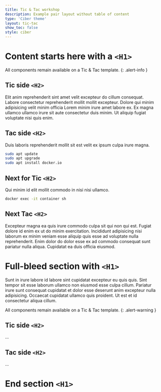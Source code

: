 ```yaml
---
title: Tic & Tac workshop
description: Example pair layout without table of content
type: 'Ciber theme'
layout: tic-tac
show_toc: false
style: ciber
---
```


# Content starts here with a `<H1>`

All components remain available on a Tic & Tac template.
{: .alert-info }

## Tic side `<H2>`
Elit anim reprehenderit sint amet velit excepteur do cillum consequat. Labore consectetur reprehenderit mollit mollit excepteur. Dolore qui minim adipisicing velit minim officia Lorem minim irure amet labore ex. Ex magna ullamco ullamco irure sit aute consectetur duis minim. Ut aliquip fugiat voluptate nisi quis enim.

## Tac side `<H2>`
Duis laboris reprehenderit mollit sit est velit ex ipsum culpa irure magna.
```bash
sudo apt update
sudo apt upgrade
sudo apt install docker.io
```

## Next for Tic `<H2>`
Qui minim id elit mollit commodo in nisi nisi ullamco.
```bash
docker exec -it container sh
```

## Next Tac `<H2>`
Excepteur magna ea quis irure commodo culpa sit qui non qui est. Fugiat dolore id enim ex ut do minim exercitation. Incididunt adipisicing nisi laborum ex minim veniam esse aliquip quis esse ad voluptate nulla reprehenderit. Enim dolor do dolor esse ex ad commodo consequat sunt pariatur nulla aliqua. Cupidatat ea duis officia eiusmod.

# Full-bleed section with  `<H1>`
Sunt in irure labore id labore sint cupidatat excepteur eu quis quis. Sint tempor sit esse laborum ullamco non eiusmod esse culpa cillum. Pariatur irure sunt consequat cupidatat et dolor esse deserunt anim excepteur nulla adipisicing. Occaecat cupidatat ullamco quis proident. Ut est et id consectetur aliqua cillum.

All components remain available on a Tic & Tac template.
{: .alert-warning }

## Tic side `<H2>`
…

## Tac side `<H2>`
…

# End section `<H1>`
